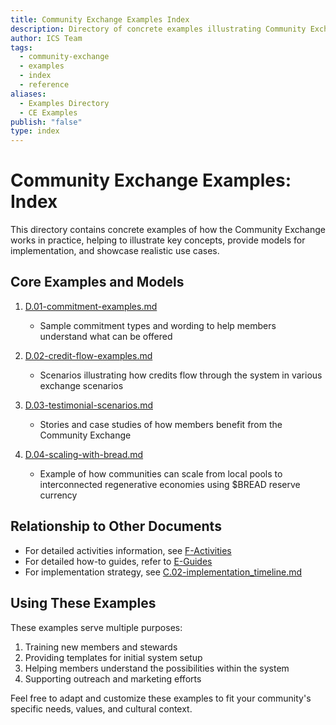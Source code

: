 ```yaml
---
title: Community Exchange Examples Index
description: Directory of concrete examples illustrating Community Exchange concepts, implementation models, and use cases
author: ICS Team
tags:
  - community-exchange
  - examples
  - index
  - reference
aliases:
  - Examples Directory
  - CE Examples
publish: "false"
type: index
---
```


# Community Exchange Examples: Index

This directory contains concrete examples of how the Community Exchange works in practice, helping to illustrate key concepts, provide models for implementation, and showcase realistic use cases.

## Core Examples and Models

1. [D.01-commitment-examples.md](/notes/ics/ccc/v0.2/D-Examples/D.01-commitment-examples.md)
   - Sample commitment types and wording to help members understand what can be offered

2. [D.02-credit-flow-examples.md](/notes/ics/ccc/v0.2/D-Examples/D.02-credit-flow-examples.md)
   - Scenarios illustrating how credits flow through the system in various exchange scenarios

3. [D.03-testimonial-scenarios.md](/notes/ics/ccc/v0.2/D-Examples/D.03-testimonial-scenarios.md)
   - Stories and case studies of how members benefit from the Community Exchange

4. [D.04-scaling-with-bread.md](/notes/ics/ccc/v0.2/D-Examples/D.04-scaling-with-bread.md)
   - Example of how communities can scale from local pools to interconnected regenerative economies using $BREAD reserve currency

## Relationship to Other Documents

- For detailed activities information, see [F-Activities](../F-Activities/F.00-activities.md)
- For detailed how-to guides, refer to [E-Guides](../E-Guides/E.00-guides.md)
- For implementation strategy, see [C.02-implementation_timeline.md](../C-Implementation/C.02-implementation_timeline.md)

## Using These Examples

These examples serve multiple purposes:
1. Training new members and stewards
2. Providing templates for initial system setup
3. Helping members understand the possibilities within the system
4. Supporting outreach and marketing efforts

Feel free to adapt and customize these examples to fit your community's specific needs, values, and cultural context.